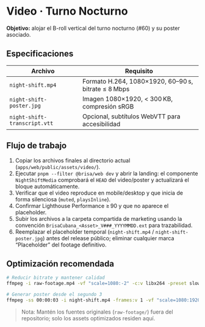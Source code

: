 # Video · Turno Nocturno

**Objetivo:** alojar el B-roll vertical del turno nocturno (#60) y su poster asociado.

## Especificaciones

| Archivo                      | Requisito                                           |
| ---------------------------- | --------------------------------------------------- |
| `night-shift.mp4`            | Formato H.264, 1080×1920, 60–90 s, bitrate ≤ 8 Mbps |
| `night-shift-poster.jpg`     | Imagen 1080×1920, < 300 KB, compresión sRGB         |
| `night-shift-transcript.vtt` | Opcional, subtítulos WebVTT para accesibilidad      |

## Flujo de trabajo

1. Copiar los archivos finales al directorio actual (`apps/web/public/assets/video/`).
2. Ejecutar `pnpm --filter @brisa/web dev` y abrir la landing: el componente `NightShiftMedia` comprobará el `HEAD` del video/poster y actualizará el bloque automáticamente.
3. Verificar que el video reproduce en mobile/desktop y que inicia de forma silenciosa (`muted`, `playsInline`).
4. Confirmar Lighthouse Performance ≥ 90 y que no aparece el placeholder.
5. Subir los archivos a la carpeta compartida de marketing usando la convención `BrisaCubana_<Asset>_V###_YYYYMMDD.ext` para trazabilidad.
6. Reemplazar el placeholder temporal (`night-shift.mp4` / `night-shift-poster.jpg`) antes del release público; eliminar cualquier marca “Placeholder” del footage definitivo.

## Optimización recomendada

```bash
# Reducir bitrate y mantener calidad
ffmpeg -i raw-footage.mp4 -vf "scale=1080:-2" -c:v libx264 -preset slow -crf 20 -c:a aac night-shift.mp4

# Generar poster desde el segundo 3
ffmpeg -ss 00:00:03 -i night-shift.mp4 -frames:v 1 -vf "scale=1080:1920" night-shift-poster.jpg
```

> Nota: Mantén los fuentes originales (`raw-footage/`) fuera del repositorio; solo los assets optimizados residen aquí.

